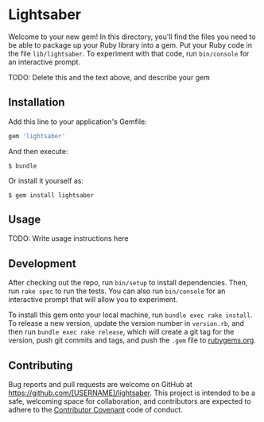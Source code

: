 # Lightsaber

Welcome to your new gem! In this directory, you'll find the files you need to be able to package up your Ruby library into a gem. Put your Ruby code in the file `lib/lightsaber`. To experiment with that code, run `bin/console` for an interactive prompt.

TODO: Delete this and the text above, and describe your gem

## Installation

Add this line to your application's Gemfile:

```ruby
gem 'lightsaber'
```

And then execute:

    $ bundle

Or install it yourself as:

    $ gem install lightsaber

## Usage

TODO: Write usage instructions here

## Development

After checking out the repo, run `bin/setup` to install dependencies. Then, run `rake spec` to run the tests. You can also run `bin/console` for an interactive prompt that will allow you to experiment.

To install this gem onto your local machine, run `bundle exec rake install`. To release a new version, update the version number in `version.rb`, and then run `bundle exec rake release`, which will create a git tag for the version, push git commits and tags, and push the `.gem` file to [rubygems.org](https://rubygems.org).

## Contributing

Bug reports and pull requests are welcome on GitHub at https://github.com/[USERNAME]/lightsaber. This project is intended to be a safe, welcoming space for collaboration, and contributors are expected to adhere to the [Contributor Covenant](http://contributor-covenant.org) code of conduct.

